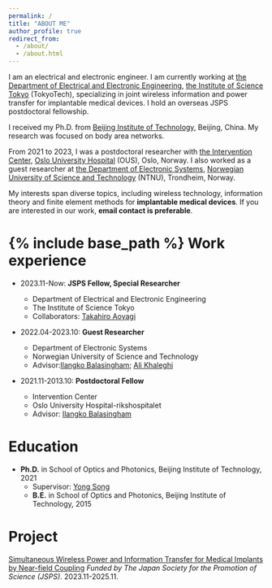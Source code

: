 ```yaml
---
permalink: /
title: "ABOUT ME"
author_profile: true
redirect_from: 
  - /about/
  - /about.html
---
```

I am an electrical and electronic engineer. I am currently working at [the Department of Electrical and Electronic Engineering](https://educ.titech.ac.jp/ee/eng/), [the Institute of Science Tokyo](https://www.titech.ac.jp/english) (TokyoTech), specializing in joint wireless information and power transfer for implantable medical devices. I hold an overseas JSPS postdoctoral fellowship. 
  
I received my Ph.D. from  [Beijing Institute of Technology](https://english.bit.edu.cn/), Beijing, China. My research was focused on body area networks.
  
From 2021 to 2023, I was a postdoctoral researcher with [the Intervention Center](https://www.ivs.no), [Oslo University Hospital](https://www.oslo-universitetssykehus.no/oslo-university-hospital) (OUS), Oslo, Norway. I also worked as a guest researcher at [the Department of Electronic Systems](https://www.ntnu.edu/ies), [Norwegian University of Science and Technology](https://www.ntnu.edu/) (NTNU), Trondheim, Norway.
  
My interests span diverse topics, including wireless technology, information theory and finite element methods for **implantable medical devices**. If you are interested in our work, **email contact is preferable**.



{% include base_path %}
Work experience
======
* 2023.11-Now: **JSPS Fellow, Special Researcher**
  * Department of Electrical and Electronic Engineering
  * The Institute of Science Tokyo
  * Collaborators: [Takahiro Aoyagi](http://www.aoyagi.ee.e.titech.ac.jp/blog/dr-takahiro-aoyagi/)

* 2022.04-2023.10: **Guest Researcher**
  * Department of Electronic Systems
  * Norwegian University of Science and Technology
  * Advisor:[Ilangko Balasingham](https://www.balasingham.com/); [Ali Khaleghi](https://www.ntnu.edu/employees/ali.khaleghi)

* 2021.11-2013.10: **Postdoctoral Fellow**
  * Intervention Center
  * Oslo University Hospital-rikshospitalet
  * Advisor: [Ilangko Balasingham](https://www.balasingham.com/)
  
Education
======
* **Ph.D.** in School of Optics and Photonics, Beijing Institute of Technology, 2021
  * Supervisor: [Yong Song](https://opt.bit.edu.cn/jsdw/jsml/gdyqyjs/f491c35fcedd48548d87063037b5e67c.htm)
  * **B.E.** in School of Optics and Photonics, Beijing Institute of Technology, 2015
    
Project
======
[Simultaneous Wireless Power and Information Transfer for Medical Implants by Near-field Coupling](https://kaken.nii.ac.jp/ja/grant/KAKENHI-PROJECT-23KF0225/)
*Funded by The Japan Society for the Promotion of Science (JSPS)*. 2023.11-2025.11.
  


